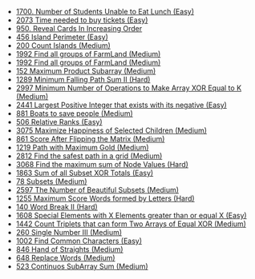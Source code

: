 - [1700. Number of Students Unable to Eat Lunch (Easy)](../Year/2024/April/1700_Number_of_Students_Unable_to_Eat_Lunch_(Easy).cpp)
- [2073 Time needed to buy tickets (Easy)](../Year/2024/April/2073_Time_Needed_to_buy_tickets_(Easy).cpp)
- [950. Reveal Cards In Increasing Order](../Year/2024/April/950_Reveal_Cards_In_Increasing_Order_(Medium).cpp)
- [456 Island Perimeter (Easy)](../Year/2024/April/456_Island_Perimeter_(Easy).cpp)
- [200 Count Islands (Medium)](../Year/2024/April/200_Count_Islands_(Medium).cpp)
- [1992 Find all groups of FarmLand (Medium)](../Year/2024/April/1992_Find_All_Groups_Of_FarmLand_(Medium).cpp)
- [1992 Find all groups of FarmLand (Medium)](../Year/2024/April/1992_Find_All_Groups_Of_FarmLand_(Medium).cpp)
- [152 Maximum Product Subarray (Medium)](../Year/2024/April/152_Maximum_Product_Subarray_(Medium).cpp)
- [1289 Minimum Falling Path Sum II (Hard)](../Year/2024/April/1289_Minimum_Falling_Path_Sum_II_(Hard).cpp)
- [2997 Minimum Number of Operations to Make Array XOR Equal to K (Medium)](../Year/2024/April/2997_Minimum_Number_Of_Operations_To_Make_Array_XOR_Equal_to_K_(Medium).cpp)
- [2441 Largest Positive Integer that exists with its negative (Easy)](../Year/2024/May/2441_Largest_Positive_Integer_That_Exists_With_Its_Negative_(Easy).cpp)
- [881 Boats to save people (Medium)](../Year/2024/May/881_Boats_to_save_people_(Medium).cpp)
- [506 Relative Ranks (Easy)](../Year/2024/May/506_Relative_Ranks_(Easy).cpp)
- [3075 Maximize Happiness of Selected Children (Medium)](../Year/2024/May/3075_Maximize_Happiness_Of_Selected_Children_(Medium).cpp)
- [861 Score After Flipping the Matrix (Medium)](../Year/2024/May/861_Score_After_Flipping_The_Matrix_(Medium).cpp)
- [1219 Path with Maximum Gold (Medium)](../Year/2024/May/1219_Path_with_Maximum_Gold_(Medium).cpp)
- [2812 Find the safest path in a grid (Medium)](../Year/2024/May/2812_Find_the_safest_path_in_a_grid_(Medium).cpp)
- [3068 Find the maximum sum of Node Values (Hard)](../Year/2024/May/3068_Find_the_maximum_sum_of_Node_Values_(Hard).cpp)
- [1863 Sum of all Subset XOR Totals (Easy)](../Year/2024/May/1863_Sum_of_all_subset_XOR_totals_(Easy).cpp)
- [78 Subsets (Medium)](../Year/2024/May/78_Subsets_(Medium).cpp)
- [2597 The Number of Beautiful Subsets (Medium)](../Year/2024/May/2597_Number_of_Beautiful_Subsets_(Medium).cpp)
- [1255 Maximum Score Words formed by Letters (Hard)](../Year/2024/May/1255_Maximum_Score_Words_Formed_By_Letters_(Hard).cpp)
- [140 Word Break II (Hard)](../Year/2024/May/140_Word_Break_II_(Hard).cpp)
- [1608 Special Elements with X Elements greater than or equal X (Easy)](../Year/2024/May/1608_Special_Elements_with_X_Elements_greater_than_or_equal_X_(Easy).cpp)
- [1442 Count Triplets that can form Two Arrays of Equal XOR (Medium)](../Year/2024/May/1442_Count_Triplets_that_can_form_Two_Arrays_of_Equal_XOR_(Medium).cpp)
- [260 Single Number III (Medium)](../Year/2024/May/260_Single_number_III_(Medium).cpp)
- [1002 Find Common Characters (Easy)](../Year/2024/June/1002_Find_Common_Characters_(Easy).cpp)
- [846 Hand of Straights (Medium)](../Year/2024/June/846_Hand_of_Straights_(Medium).cpp)
- [648 Replace Words (Medium)](../Year/2024/June/648_Replace_Words_(Medium).cpp)
- [523 Continuos SubArray Sum (Medium)](../Year/2024/June/523_Continuos_SubArray_Sum_(Medium).cpp)
